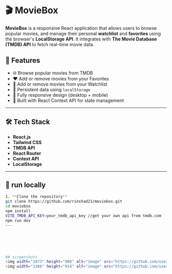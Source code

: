 # 🎬 MovieBox

**MovieBox** is a responsive React application that allows users to browse popular movies, and manage their personal **watchlist** and **favorites** using the browser's **LocalStorage API**. It integrates with **The Movie Database (TMDB) API** to fetch real-time movie data.

## 🚀 Features

- 🌐 Browse popular movies from TMDB
- ❤️ Add or remove movies from your Favorites
- 🎯 Add or remove movies from your Watchlist
- 💾 Persistent data using `localStorage`
- 📱 Fully responsive design (desktop + mobile)
- 🧠 Built with React Context API for state management

---

## 🛠 Tech Stack

- **React.js**
- **Tailwind CSS**
- **TMDB API**
- **React Router**
- **Context API**
- **LocalStorage**

---
## 🧪 run locally
```bash
1. **Clone the repository**
git clone https://github.com/rinshad21/moviebox.git
cd moviebox
npm install
VITE_TMDB_API_KEY=your_tmdb_api_key //get your own api from tmdb.com
npm run dev
---






## screenshots
<img width="1873" height="908" alt="image" src="https://github.com/user-attachments/assets/7a63b91c-d31f-4e1f-935d-c449a683e624" />
<img width="1366" height="914" alt="image" src="https://github.com/user-attachments/assets/a5e60b9f-10bb-462b-9639-3c2a393c27e1" />



 
 
